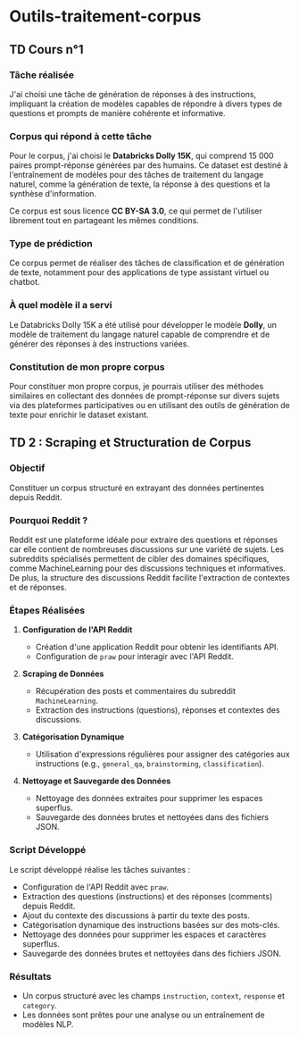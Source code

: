 # Outils-traitement-corpus
## TD Cours n°1

### Tâche réalisée
J'ai choisi une tâche de génération de réponses à des instructions, impliquant la création de modèles capables de répondre à divers types de questions et prompts de manière cohérente et informative.

### Corpus qui répond à cette tâche
Pour le corpus, j'ai choisi le **Databricks Dolly 15K**, qui comprend 15 000 paires prompt-réponse générées par des humains. Ce dataset est destiné à l'entraînement de modèles pour des tâches de traitement du langage naturel, comme la génération de texte, la réponse à des questions et la synthèse d'information.

Ce corpus est sous licence **CC BY-SA 3.0**, ce qui permet de l'utiliser librement tout en partageant les mêmes conditions.

### Type de prédiction
Ce corpus permet de réaliser des tâches de classification et de génération de texte, notamment pour des applications de type assistant virtuel ou chatbot.

### À quel modèle il a servi
Le Databricks Dolly 15K a été utilisé pour développer le modèle **Dolly**, un modèle de traitement du langage naturel capable de comprendre et de générer des réponses à des instructions variées.

### Constitution de mon propre corpus
Pour constituer mon propre corpus, je pourrais utiliser des méthodes similaires en collectant des données de prompt-réponse sur divers sujets via des plateformes participatives ou en utilisant des outils de génération de texte pour enrichir le dataset existant.


## TD 2 : Scraping et Structuration de Corpus

### Objectif
Constituer un corpus structuré en extrayant des données pertinentes depuis Reddit.

### Pourquoi Reddit ? 
Reddit est une plateforme idéale pour extraire des questions et réponses car elle contient de nombreuses discussions sur une variété de sujets. Les subreddits spécialisés permettent de cibler des domaines spécifiques, comme MachineLearning pour des discussions techniques et informatives. De plus, la structure des discussions Reddit facilite l'extraction de contextes et de réponses.

### Étapes Réalisées

1. **Configuration de l'API Reddit**
   - Création d'une application Reddit pour obtenir les identifiants API.
   - Configuration de `praw` pour interagir avec l'API Reddit.

2. **Scraping de Données**
   - Récupération des posts et commentaires du subreddit `MachineLearning`.
   - Extraction des instructions (questions), réponses et contextes des discussions.

3. **Catégorisation Dynamique**
   - Utilisation d'expressions régulières pour assigner des catégories aux instructions (e.g., `general_qa`, `brainstorming`, `classification`).

4. **Nettoyage et Sauvegarde des Données**
   - Nettoyage des données extraites pour supprimer les espaces superflus.
   - Sauvegarde des données brutes et nettoyées dans des fichiers JSON.
### Script Développé

Le script développé réalise les tâches suivantes :
- Configuration de l'API Reddit avec `praw`.
- Extraction des questions (instructions) et des réponses (comments) depuis Reddit.
- Ajout du contexte des discussions à partir du texte des posts.
- Catégorisation dynamique des instructions basées sur des mots-clés.
- Nettoyage des données pour supprimer les espaces et caractères superflus.
- Sauvegarde des données brutes et nettoyées dans des fichiers JSON.

### Résultats
- Un corpus structuré avec les champs `instruction`, `context`, `response` et `category`.
- Les données sont prêtes pour une analyse ou un entraînement de modèles NLP.
